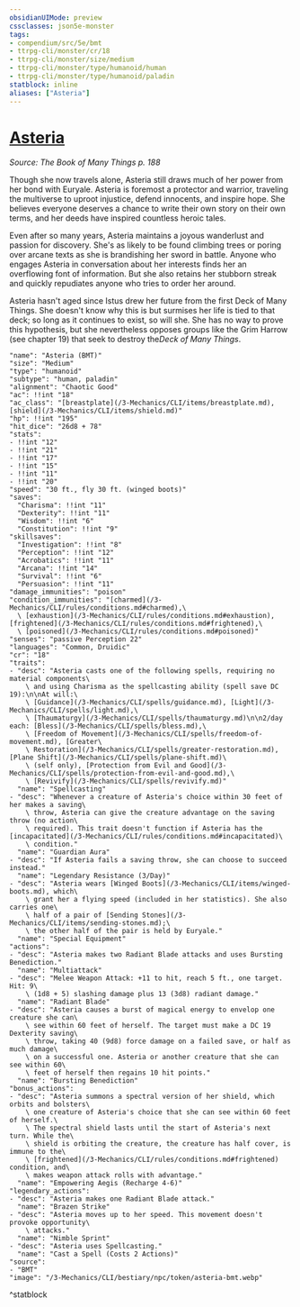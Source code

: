 ```yaml
---
obsidianUIMode: preview
cssclasses: json5e-monster
tags:
- compendium/src/5e/bmt
- ttrpg-cli/monster/cr/18
- ttrpg-cli/monster/size/medium
- ttrpg-cli/monster/type/humanoid/human
- ttrpg-cli/monster/type/humanoid/paladin
statblock: inline
aliases: ["Asteria"]
---
```

# [Asteria](3-Mechanics\CLI\bestiary\npc/asteria-bmt.md)
*Source: The Book of Many Things p. 188*  

Though she now travels alone, Asteria still draws much of her power from her bond with Euryale. Asteria is foremost a protector and warrior, traveling the multiverse to uproot injustice, defend innocents, and inspire hope. She believes everyone deserves a chance to write their own story on their own terms, and her deeds have inspired countless heroic tales.

Even after so many years, Asteria maintains a joyous wanderlust and passion for discovery. She's as likely to be found climbing trees or poring over arcane texts as she is brandishing her sword in battle. Anyone who engages Asteria in conversation about her interests finds her an overflowing font of information. But she also retains her stubborn streak and quickly repudiates anyone who tries to order her around.

Asteria hasn't aged since Istus drew her future from the first Deck of Many Things. She doesn't know why this is but surmises her life is tied to that deck; so long as it continues to exist, so will she. She has no way to prove this hypothesis, but she nevertheless opposes groups like the Grim Harrow (see chapter 19) that seek to destroy the*Deck of Many Things*.

```statblock
"name": "Asteria (BMT)"
"size": "Medium"
"type": "humanoid"
"subtype": "human, paladin"
"alignment": "Chaotic Good"
"ac": !!int "18"
"ac_class": "[breastplate](/3-Mechanics/CLI/items/breastplate.md), [shield](/3-Mechanics/CLI/items/shield.md)"
"hp": !!int "195"
"hit_dice": "26d8 + 78"
"stats":
- !!int "12"
- !!int "21"
- !!int "17"
- !!int "15"
- !!int "11"
- !!int "20"
"speed": "30 ft., fly 30 ft. (winged boots)"
"saves":
  "Charisma": !!int "11"
  "Dexterity": !!int "11"
  "Wisdom": !!int "6"
  "Constitution": !!int "9"
"skillsaves":
  "Investigation": !!int "8"
  "Perception": !!int "12"
  "Acrobatics": !!int "11"
  "Arcana": !!int "14"
  "Survival": !!int "6"
  "Persuasion": !!int "11"
"damage_immunities": "poison"
"condition_immunities": "[charmed](/3-Mechanics/CLI/rules/conditions.md#charmed),\
  \ [exhaustion](/3-Mechanics/CLI/rules/conditions.md#exhaustion), [frightened](/3-Mechanics/CLI/rules/conditions.md#frightened),\
  \ [poisoned](/3-Mechanics/CLI/rules/conditions.md#poisoned)"
"senses": "passive Perception 22"
"languages": "Common, Druidic"
"cr": "18"
"traits":
- "desc": "Asteria casts one of the following spells, requiring no material components\
    \ and using Charisma as the spellcasting ability (spell save DC 19):\n\nAt will:\
    \ [Guidance](/3-Mechanics/CLI/spells/guidance.md), [Light](/3-Mechanics/CLI/spells/light.md),\
    \ [Thaumaturgy](/3-Mechanics/CLI/spells/thaumaturgy.md)\n\n2/day each: [Bless](/3-Mechanics/CLI/spells/bless.md),\
    \ [Freedom of Movement](/3-Mechanics/CLI/spells/freedom-of-movement.md), [Greater\
    \ Restoration](/3-Mechanics/CLI/spells/greater-restoration.md), [Plane Shift](/3-Mechanics/CLI/spells/plane-shift.md)\
    \ (self only), [Protection from Evil and Good](/3-Mechanics/CLI/spells/protection-from-evil-and-good.md),\
    \ [Revivify](/3-Mechanics/CLI/spells/revivify.md)"
  "name": "Spellcasting"
- "desc": "Whenever a creature of Asteria's choice within 30 feet of her makes a saving\
    \ throw, Asteria can give the creature advantage on the saving throw (no action\
    \ required). This trait doesn't function if Asteria has the [incapacitated](/3-Mechanics/CLI/rules/conditions.md#incapacitated)\
    \ condition."
  "name": "Guardian Aura"
- "desc": "If Asteria fails a saving throw, she can choose to succeed instead."
  "name": "Legendary Resistance (3/Day)"
- "desc": "Asteria wears [Winged Boots](/3-Mechanics/CLI/items/winged-boots.md), which\
    \ grant her a flying speed (included in her statistics). She also carries one\
    \ half of a pair of [Sending Stones](/3-Mechanics/CLI/items/sending-stones.md);\
    \ the other half of the pair is held by Euryale."
  "name": "Special Equipment"
"actions":
- "desc": "Asteria makes two Radiant Blade attacks and uses Bursting Benediction."
  "name": "Multiattack"
- "desc": "Melee Weapon Attack: +11 to hit, reach 5 ft., one target. Hit: 9\
    \ (1d8 + 5) slashing damage plus 13 (3d8) radiant damage."
  "name": "Radiant Blade"
- "desc": "Asteria causes a burst of magical energy to envelop one creature she can\
    \ see within 60 feet of herself. The target must make a DC 19 Dexterity saving\
    \ throw, taking 40 (9d8) force damage on a failed save, or half as much damage\
    \ on a successful one. Asteria or another creature that she can see within 60\
    \ feet of herself then regains 10 hit points."
  "name": "Bursting Benediction"
"bonus_actions":
- "desc": "Asteria summons a spectral version of her shield, which orbits and bolsters\
    \ one creature of Asteria's choice that she can see within 60 feet of herself.\
    \ The spectral shield lasts until the start of Asteria's next turn. While the\
    \ shield is orbiting the creature, the creature has half cover, is immune to the\
    \ [frightened](/3-Mechanics/CLI/rules/conditions.md#frightened) condition, and\
    \ makes weapon attack rolls with advantage."
  "name": "Empowering Aegis (Recharge 4-6)"
"legendary_actions":
- "desc": "Asteria makes one Radiant Blade attack."
  "name": "Brazen Strike"
- "desc": "Asteria moves up to her speed. This movement doesn't provoke opportunity\
    \ attacks."
  "name": "Nimble Sprint"
- "desc": "Asteria uses Spellcasting."
  "name": "Cast a Spell (Costs 2 Actions)"
"source":
- "BMT"
"image": "/3-Mechanics/CLI/bestiary/npc/token/asteria-bmt.webp"
```
^statblock